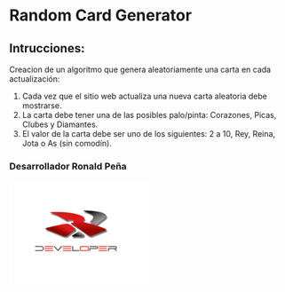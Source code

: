 # Random Card Generator

## Intrucciones:
Creacion de un algoritmo que genera aleatoriamente una carta en cada actualización:

1. Cada vez que el sitio web actualiza una nueva carta aleatoria debe mostrarse.
2. La carta debe tener una de las posibles palo/pinta: Corazones, Picas, Clubes y Diamantes.
3. El valor de la carta debe ser uno de los siguientes: 2 a 10, Rey, Reina, Jota o As (sin comodín).



### <span style="font-weight:bold;"> Desarrollador Ronald Peña </span>

  <img src = "./img/Logo.png" width = "250px" />